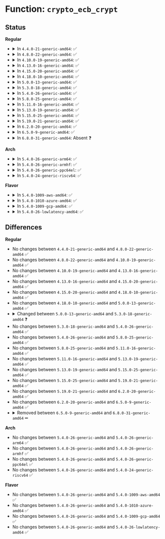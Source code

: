 # Function: <code>crypto_ecb_crypt</code>

## Status
<b>Regular</b>
<ul>
<li>
<details>
<summary>In <code>4.4.0-21-generic-amd64</code>: ✅</summary>

```c
int crypto_ecb_crypt(struct blkcipher_desc * desc, struct blkcipher_walk * walk, struct crypto_cipher * tfm, void (*)(struct crypto_tfm *, u8 *, const u8 *) fn)
```

```json
{
  "name": "crypto_ecb_crypt",
  "collision_type": "Unique Static",
  "inline_type": "No",
  "funcs": [
    {
      "addr": 18446744071582682816,
      "name": "crypto_ecb_crypt",
      "external": false,
      "loc": "crypto/ecb.c:41",
      "file": "crypto/ecb.c",
      "inline": "seen, unknown",
      "caller_inline": [],
      "caller_func": [
        "crypto/ecb.c:crypto_ecb_decrypt",
        "crypto/ecb.c:crypto_ecb_encrypt"
      ]
    }
  ],
  "symbols": [
    {
      "addr": 18446744071582682816,
      "name": "crypto_ecb_crypt",
      "section": ".text",
      "bind": "STB_LOCAL",
      "size": 160
    }
  ]
}
```
</details>
</li>
<li>
<details>
<summary>In <code>4.8.0-22-generic-amd64</code>: ✅</summary>

```c
int crypto_ecb_crypt(struct blkcipher_desc * desc, struct blkcipher_walk * walk, struct crypto_cipher * tfm, void (*)(struct crypto_tfm *, u8 *, const u8 *) fn)
```

```json
{
  "name": "crypto_ecb_crypt",
  "collision_type": "Unique Static",
  "inline_type": "No",
  "funcs": [
    {
      "addr": 18446744071582936720,
      "name": "crypto_ecb_crypt",
      "external": false,
      "loc": "crypto/ecb.c:41",
      "file": "crypto/ecb.c",
      "inline": "seen, unknown",
      "caller_inline": [],
      "caller_func": [
        "crypto/ecb.c:crypto_ecb_decrypt",
        "crypto/ecb.c:crypto_ecb_encrypt"
      ]
    }
  ],
  "symbols": [
    {
      "addr": 18446744071582936720,
      "name": "crypto_ecb_crypt",
      "section": ".text",
      "bind": "STB_LOCAL",
      "size": 160
    }
  ]
}
```
</details>
</li>
<li>
<details>
<summary>In <code>4.10.0-19-generic-amd64</code>: ✅</summary>

```c
int crypto_ecb_crypt(struct blkcipher_desc * desc, struct blkcipher_walk * walk, struct crypto_cipher * tfm, void (*)(struct crypto_tfm *, u8 *, const u8 *) fn)
```

```json
{
  "name": "crypto_ecb_crypt",
  "collision_type": "Unique Static",
  "inline_type": "No",
  "funcs": [
    {
      "addr": 18446744071583038528,
      "name": "crypto_ecb_crypt",
      "external": false,
      "loc": "crypto/ecb.c:41",
      "file": "crypto/ecb.c",
      "inline": "seen, unknown",
      "caller_inline": [],
      "caller_func": [
        "crypto/ecb.c:crypto_ecb_decrypt",
        "crypto/ecb.c:crypto_ecb_encrypt"
      ]
    }
  ],
  "symbols": [
    {
      "addr": 18446744071583038528,
      "name": "crypto_ecb_crypt",
      "section": ".text",
      "bind": "STB_LOCAL",
      "size": 160
    }
  ]
}
```
</details>
</li>
<li>
<details>
<summary>In <code>4.13.0-16-generic-amd64</code>: ✅</summary>

```c
int crypto_ecb_crypt(struct blkcipher_desc * desc, struct blkcipher_walk * walk, struct crypto_cipher * tfm, void (*)(struct crypto_tfm *, u8 *, const u8 *) fn)
```

```json
{
  "name": "crypto_ecb_crypt",
  "collision_type": "Unique Static",
  "inline_type": "No",
  "funcs": [
    {
      "addr": 18446744071583092528,
      "name": "crypto_ecb_crypt",
      "external": false,
      "loc": "crypto/ecb.c:41",
      "file": "crypto/ecb.c",
      "inline": "seen, unknown",
      "caller_inline": [],
      "caller_func": [
        "crypto/ecb.c:crypto_ecb_decrypt",
        "crypto/ecb.c:crypto_ecb_encrypt"
      ]
    }
  ],
  "symbols": [
    {
      "addr": 18446744071583092528,
      "name": "crypto_ecb_crypt",
      "section": ".text",
      "bind": "STB_LOCAL",
      "size": 150
    }
  ]
}
```
</details>
</li>
<li>
<details>
<summary>In <code>4.15.0-20-generic-amd64</code>: ✅</summary>

```c
int crypto_ecb_crypt(struct blkcipher_desc * desc, struct blkcipher_walk * walk, struct crypto_cipher * tfm, void (*)(struct crypto_tfm *, u8 *, const u8 *) fn)
```

```json
{
  "name": "crypto_ecb_crypt",
  "collision_type": "Unique Static",
  "inline_type": "No",
  "funcs": [
    {
      "addr": 18446744071583259040,
      "name": "crypto_ecb_crypt",
      "external": false,
      "loc": "crypto/ecb.c:41",
      "file": "crypto/ecb.c",
      "inline": "seen, unknown",
      "caller_inline": [],
      "caller_func": [
        "crypto/ecb.c:crypto_ecb_decrypt",
        "crypto/ecb.c:crypto_ecb_encrypt"
      ]
    }
  ],
  "symbols": [
    {
      "addr": 18446744071583259040,
      "name": "crypto_ecb_crypt",
      "section": ".text",
      "bind": "STB_LOCAL",
      "size": 153
    }
  ]
}
```
</details>
</li>
<li>
<details>
<summary>In <code>4.18.0-10-generic-amd64</code>: ✅</summary>

```c
int crypto_ecb_crypt(struct blkcipher_desc * desc, struct blkcipher_walk * walk, struct crypto_cipher * tfm, void (*)(struct crypto_tfm *, u8 *, const u8 *) fn)
```

```json
{
  "name": "crypto_ecb_crypt",
  "collision_type": "Unique Static",
  "inline_type": "No",
  "funcs": [
    {
      "addr": 18446744071583466800,
      "name": "crypto_ecb_crypt",
      "external": false,
      "loc": "crypto/ecb.c:41",
      "file": "crypto/ecb.c",
      "inline": "seen, unknown",
      "caller_inline": [],
      "caller_func": [
        "crypto/ecb.c:crypto_ecb_decrypt",
        "crypto/ecb.c:crypto_ecb_encrypt"
      ]
    }
  ],
  "symbols": [
    {
      "addr": 18446744071583466800,
      "name": "crypto_ecb_crypt",
      "section": ".text",
      "bind": "STB_LOCAL",
      "size": 153
    }
  ]
}
```
</details>
</li>
<li>
<details>
<summary>In <code>5.0.0-13-generic-amd64</code>: ✅</summary>

```c
int crypto_ecb_crypt(struct blkcipher_desc * desc, struct blkcipher_walk * walk, struct crypto_cipher * tfm, void (*)(struct crypto_tfm *, u8 *, const u8 *) fn)
```

```json
{
  "name": "crypto_ecb_crypt",
  "collision_type": "Unique Static",
  "inline_type": "No",
  "funcs": [
    {
      "addr": 18446744071583588768,
      "name": "crypto_ecb_crypt",
      "external": false,
      "loc": "crypto/ecb.c:41",
      "file": "crypto/ecb.c",
      "inline": "seen, unknown",
      "caller_inline": [],
      "caller_func": [
        "crypto/ecb.c:crypto_ecb_decrypt",
        "crypto/ecb.c:crypto_ecb_encrypt"
      ]
    }
  ],
  "symbols": [
    {
      "addr": 18446744071583588768,
      "name": "crypto_ecb_crypt",
      "section": ".text",
      "bind": "STB_LOCAL",
      "size": 153
    }
  ]
}
```
</details>
</li>
<li>
<details>
<summary>In <code>5.3.0-18-generic-amd64</code>: ✅</summary>

```c
int crypto_ecb_crypt(struct skcipher_request * req, struct crypto_cipher * cipher, void (*)(struct crypto_tfm *, u8 *, const u8 *) fn)
```

```json
{
  "name": "crypto_ecb_crypt",
  "collision_type": "Unique Static",
  "inline_type": "No",
  "funcs": [
    {
      "addr": 18446744071583777584,
      "name": "crypto_ecb_crypt",
      "external": false,
      "loc": "crypto/ecb.c:15",
      "file": "crypto/ecb.c",
      "inline": "seen, unknown",
      "caller_inline": [],
      "caller_func": [
        "crypto/ecb.c:crypto_ecb_decrypt",
        "crypto/ecb.c:crypto_ecb_encrypt"
      ]
    }
  ],
  "symbols": [
    {
      "addr": 18446744071583777584,
      "name": "crypto_ecb_crypt",
      "section": ".text",
      "bind": "STB_LOCAL",
      "size": 203
    }
  ]
}
```
</details>
</li>
<li>
<details>
<summary>In <code>5.4.0-26-generic-amd64</code>: ✅</summary>

```c
int crypto_ecb_crypt(struct skcipher_request * req, struct crypto_cipher * cipher, void (*)(struct crypto_tfm *, u8 *, const u8 *) fn)
```

```json
{
  "name": "crypto_ecb_crypt",
  "collision_type": "Unique Static",
  "inline_type": "No",
  "funcs": [
    {
      "addr": 18446744071583879328,
      "name": "crypto_ecb_crypt",
      "external": false,
      "loc": "crypto/ecb.c:15",
      "file": "crypto/ecb.c",
      "inline": "seen, unknown",
      "caller_inline": [],
      "caller_func": [
        "crypto/ecb.c:crypto_ecb_decrypt",
        "crypto/ecb.c:crypto_ecb_encrypt"
      ]
    }
  ],
  "symbols": [
    {
      "addr": 18446744071583879328,
      "name": "crypto_ecb_crypt",
      "section": ".text",
      "bind": "STB_LOCAL",
      "size": 203
    }
  ]
}
```
</details>
</li>
<li>
<details>
<summary>In <code>5.8.0-25-generic-amd64</code>: ✅</summary>

```c
int crypto_ecb_crypt(struct skcipher_request * req, struct crypto_cipher * cipher, void (*)(struct crypto_tfm *, u8 *, const u8 *) fn)
```

```json
{
  "name": "crypto_ecb_crypt",
  "collision_type": "Unique Static",
  "inline_type": "No",
  "funcs": [
    {
      "addr": 18446744071584269616,
      "name": "crypto_ecb_crypt",
      "external": false,
      "loc": "crypto/ecb.c:15",
      "file": "crypto/ecb.c",
      "inline": "seen, unknown",
      "caller_inline": [],
      "caller_func": [
        "crypto/ecb.c:crypto_ecb_decrypt",
        "crypto/ecb.c:crypto_ecb_encrypt"
      ]
    }
  ],
  "symbols": [
    {
      "addr": 18446744071584269616,
      "name": "crypto_ecb_crypt",
      "section": ".text",
      "bind": "STB_LOCAL",
      "size": 209
    }
  ]
}
```
</details>
</li>
<li>
<details>
<summary>In <code>5.11.0-16-generic-amd64</code>: ✅</summary>

```c
int crypto_ecb_crypt(struct skcipher_request * req, struct crypto_cipher * cipher, void (*)(struct crypto_tfm *, u8 *, const u8 *) fn)
```

```json
{
  "name": "crypto_ecb_crypt",
  "collision_type": "Unique Static",
  "inline_type": "No",
  "funcs": [
    {
      "addr": 18446744071584388384,
      "name": "crypto_ecb_crypt",
      "external": false,
      "loc": "crypto/ecb.c:15",
      "file": "crypto/ecb.c",
      "inline": "seen, unknown",
      "caller_inline": [],
      "caller_func": [
        "crypto/ecb.c:crypto_ecb_decrypt",
        "crypto/ecb.c:crypto_ecb_encrypt"
      ]
    }
  ],
  "symbols": [
    {
      "addr": 18446744071584388384,
      "name": "crypto_ecb_crypt",
      "section": ".text",
      "bind": "STB_LOCAL",
      "size": 209
    }
  ]
}
```
</details>
</li>
<li>
<details>
<summary>In <code>5.13.0-19-generic-amd64</code>: ✅</summary>

```c
int crypto_ecb_crypt(struct skcipher_request * req, struct crypto_cipher * cipher, void (*)(struct crypto_tfm *, u8 *, const u8 *) fn)
```

```json
{
  "name": "crypto_ecb_crypt",
  "collision_type": "Unique Static",
  "inline_type": "No",
  "funcs": [
    {
      "addr": 18446744071584422944,
      "name": "crypto_ecb_crypt",
      "external": false,
      "loc": "crypto/ecb.c:16",
      "file": "crypto/ecb.c",
      "inline": "seen, unknown",
      "caller_inline": [],
      "caller_func": [
        "crypto/ecb.c:crypto_ecb_decrypt",
        "crypto/ecb.c:crypto_ecb_encrypt"
      ]
    }
  ],
  "symbols": [
    {
      "addr": 18446744071584422944,
      "name": "crypto_ecb_crypt",
      "section": ".text",
      "bind": "STB_LOCAL",
      "size": 196
    }
  ]
}
```
</details>
</li>
<li>
<details>
<summary>In <code>5.15.0-25-generic-amd64</code>: ✅</summary>

```c
int crypto_ecb_crypt(struct skcipher_request * req, struct crypto_cipher * cipher, void (*)(struct crypto_tfm *, u8 *, const u8 *) fn)
```

```json
{
  "name": "crypto_ecb_crypt",
  "collision_type": "Unique Static",
  "inline_type": "No",
  "funcs": [
    {
      "addr": 18446744071584820256,
      "name": "crypto_ecb_crypt",
      "external": false,
      "loc": "crypto/ecb.c:16",
      "file": "crypto/ecb.c",
      "inline": "seen, unknown",
      "caller_inline": [],
      "caller_func": [
        "crypto/ecb.c:crypto_ecb_decrypt",
        "crypto/ecb.c:crypto_ecb_encrypt"
      ]
    }
  ],
  "symbols": [
    {
      "addr": 18446744071584820256,
      "name": "crypto_ecb_crypt",
      "section": ".text",
      "bind": "STB_LOCAL",
      "size": 196
    }
  ]
}
```
</details>
</li>
<li>
<details>
<summary>In <code>5.19.0-21-generic-amd64</code>: ✅</summary>

```c
int crypto_ecb_crypt(struct skcipher_request * req, struct crypto_cipher * cipher, void (*)(struct crypto_tfm *, u8 *, const u8 *) fn)
```

```json
{
  "name": "crypto_ecb_crypt",
  "collision_type": "Unique Static",
  "inline_type": "No",
  "funcs": [
    {
      "addr": 18446744071585511296,
      "name": "crypto_ecb_crypt",
      "external": false,
      "loc": "crypto/ecb.c:16",
      "file": "crypto/ecb.c",
      "inline": "seen, unknown",
      "caller_inline": [],
      "caller_func": [
        "crypto/ecb.c:crypto_ecb_decrypt",
        "crypto/ecb.c:crypto_ecb_encrypt"
      ]
    }
  ],
  "symbols": [
    {
      "addr": 18446744071585511296,
      "name": "crypto_ecb_crypt",
      "section": ".text",
      "bind": "STB_LOCAL",
      "size": 229
    }
  ]
}
```
</details>
</li>
<li>
<details>
<summary>In <code>6.2.0-20-generic-amd64</code>: ✅</summary>

```c
int crypto_ecb_crypt(struct skcipher_request * req, struct crypto_cipher * cipher, void (*)(struct crypto_tfm *, u8 *, const u8 *) fn)
```

```json
{
  "name": "crypto_ecb_crypt",
  "collision_type": "Unique Static",
  "inline_type": "No",
  "funcs": [
    {
      "addr": 18446744071586271056,
      "name": "crypto_ecb_crypt",
      "external": false,
      "loc": "crypto/ecb.c:16",
      "file": "crypto/ecb.c",
      "inline": "seen, unknown",
      "caller_inline": [],
      "caller_func": [
        "crypto/ecb.c:crypto_ecb_decrypt",
        "crypto/ecb.c:crypto_ecb_encrypt"
      ]
    }
  ],
  "symbols": [
    {
      "addr": 18446744071586271056,
      "name": "crypto_ecb_crypt",
      "section": ".text",
      "bind": "STB_LOCAL",
      "size": 229
    }
  ]
}
```
</details>
</li>
<li>
<details>
<summary>In <code>6.5.0-9-generic-amd64</code>: ✅</summary>

```c
int crypto_ecb_crypt(struct skcipher_request * req, struct crypto_cipher * cipher, void (*)(struct crypto_tfm *, u8 *, const u8 *) fn)
```

```json
{
  "name": "crypto_ecb_crypt",
  "collision_type": "Unique Static",
  "inline_type": "No",
  "funcs": [
    {
      "addr": 18446744071586514944,
      "name": "crypto_ecb_crypt",
      "external": false,
      "loc": "crypto/ecb.c:16",
      "file": "crypto/ecb.c",
      "inline": "seen, unknown",
      "caller_inline": [],
      "caller_func": [
        "crypto/ecb.c:crypto_ecb_decrypt",
        "crypto/ecb.c:crypto_ecb_encrypt"
      ]
    }
  ],
  "symbols": [
    {
      "addr": 18446744071586514944,
      "name": "crypto_ecb_crypt",
      "section": ".text",
      "bind": "STB_LOCAL",
      "size": 229
    }
  ]
}
```
</details>
</li>
<li>
<details>
<summary>In <code>6.8.0-31-generic-amd64</code>: Absent ❓</summary>

```json
{
  "name": "crypto_ecb_crypt",
  "collision_type": "Unique Static",
  "inline_type": "Full",
  "funcs": [
    {
      "addr": 18446744071586785548,
      "name": "crypto_ecb_crypt",
      "external": false,
      "loc": "crypto/ecb.c:16",
      "file": "crypto/ecb.c",
      "inline": "not declared, inlined",
      "caller_inline": [
        "crypto/ecb.c:crypto_ecb_decrypt2",
        "crypto/ecb.c:crypto_ecb_encrypt2"
      ],
      "caller_func": []
    }
  ],
  "symbols": []
}
```
</details>
</li>
</ul>
<b>Arch</b>
<ul>
<li>
<details>
<summary>In <code>5.4.0-26-generic-arm64</code>: ✅</summary>

```c
int crypto_ecb_crypt(struct skcipher_request * req, struct crypto_cipher * cipher, void (*)(struct crypto_tfm *, u8 *, const u8 *) fn)
```

```json
{
  "name": "crypto_ecb_crypt",
  "collision_type": "Unique Static",
  "inline_type": "No",
  "funcs": [
    {
      "addr": 18446603336495697632,
      "name": "crypto_ecb_crypt",
      "external": false,
      "loc": "crypto/ecb.c:15",
      "file": "crypto/ecb.c",
      "inline": "seen, unknown",
      "caller_inline": [],
      "caller_func": [
        "crypto/ecb.c:crypto_ecb_decrypt",
        "crypto/ecb.c:crypto_ecb_encrypt"
      ]
    }
  ],
  "symbols": [
    {
      "addr": 18446603336495697632,
      "name": "crypto_ecb_crypt",
      "section": ".text",
      "bind": "STB_LOCAL",
      "size": 208
    }
  ]
}
```
</details>
</li>
<li>
<details>
<summary>In <code>5.4.0-26-generic-armhf</code>: ✅</summary>

```c
int crypto_ecb_crypt(struct skcipher_request * req, struct crypto_cipher * cipher, void (*)(struct crypto_tfm *, u8 *, const u8 *) fn)
```

```json
{
  "name": "crypto_ecb_crypt",
  "collision_type": "Unique Static",
  "inline_type": "No",
  "funcs": [
    {
      "addr": 3229051796,
      "name": "crypto_ecb_crypt",
      "external": false,
      "loc": "crypto/ecb.c:15",
      "file": "crypto/ecb.c",
      "inline": "seen, unknown",
      "caller_inline": [],
      "caller_func": [
        "crypto/ecb.c:crypto_ecb_decrypt",
        "crypto/ecb.c:crypto_ecb_encrypt"
      ]
    }
  ],
  "symbols": [
    {
      "addr": 3229051796,
      "name": "crypto_ecb_crypt",
      "section": ".text",
      "bind": "STB_LOCAL",
      "size": 192
    }
  ]
}
```
</details>
</li>
<li>
<details>
<summary>In <code>5.4.0-26-generic-ppc64el</code>: ✅</summary>

```c
int crypto_ecb_crypt(struct skcipher_request * req, struct crypto_cipher * cipher, void (*)(struct crypto_tfm *, u8 *, const u8 *) fn)
```

```json
{
  "name": "crypto_ecb_crypt",
  "collision_type": "Unique Static",
  "inline_type": "No",
  "funcs": [
    {
      "addr": 13835058055289844544,
      "name": "crypto_ecb_crypt",
      "external": false,
      "loc": "crypto/ecb.c:15",
      "file": "crypto/ecb.c",
      "inline": "seen, unknown",
      "caller_inline": [],
      "caller_func": [
        "crypto/ecb.c:crypto_ecb_decrypt",
        "crypto/ecb.c:crypto_ecb_encrypt"
      ]
    }
  ],
  "symbols": [
    {
      "addr": 13835058055289844544,
      "name": "crypto_ecb_crypt",
      "section": ".text",
      "bind": "STB_LOCAL",
      "size": 300
    }
  ]
}
```
</details>
</li>
<li>
<details>
<summary>In <code>5.4.0-24-generic-riscv64</code>: ✅</summary>

```c
int crypto_ecb_crypt(struct skcipher_request * req, struct crypto_cipher * cipher, void (*)(struct crypto_tfm *, u8 *, const u8 *) fn)
```

```json
{
  "name": "crypto_ecb_crypt",
  "collision_type": "Unique Static",
  "inline_type": "No",
  "funcs": [
    {
      "addr": 18446743936274847918,
      "name": "crypto_ecb_crypt",
      "external": false,
      "loc": "crypto/ecb.c:15",
      "file": "crypto/ecb.c",
      "inline": "seen, unknown",
      "caller_inline": [],
      "caller_func": [
        "crypto/ecb.c:crypto_ecb_decrypt",
        "crypto/ecb.c:crypto_ecb_encrypt"
      ]
    }
  ],
  "symbols": [
    {
      "addr": 18446743936274847918,
      "name": "crypto_ecb_crypt",
      "section": ".text",
      "bind": "STB_LOCAL",
      "size": 146
    }
  ]
}
```
</details>
</li>
</ul>
<b>Flavor</b>
<ul>
<li>
<details>
<summary>In <code>5.4.0-1009-aws-amd64</code>: ✅</summary>

```c
int crypto_ecb_crypt(struct skcipher_request * req, struct crypto_cipher * cipher, void (*)(struct crypto_tfm *, u8 *, const u8 *) fn)
```

```json
{
  "name": "crypto_ecb_crypt",
  "collision_type": "Unique Static",
  "inline_type": "No",
  "funcs": [
    {
      "addr": 18446744071583848064,
      "name": "crypto_ecb_crypt",
      "external": false,
      "loc": "crypto/ecb.c:15",
      "file": "crypto/ecb.c",
      "inline": "seen, unknown",
      "caller_inline": [],
      "caller_func": [
        "crypto/ecb.c:crypto_ecb_decrypt",
        "crypto/ecb.c:crypto_ecb_encrypt"
      ]
    }
  ],
  "symbols": [
    {
      "addr": 18446744071583848064,
      "name": "crypto_ecb_crypt",
      "section": ".text",
      "bind": "STB_LOCAL",
      "size": 203
    }
  ]
}
```
</details>
</li>
<li>
<details>
<summary>In <code>5.4.0-1010-azure-amd64</code>: ✅</summary>

```c
int crypto_ecb_crypt(struct skcipher_request * req, struct crypto_cipher * cipher, void (*)(struct crypto_tfm *, u8 *, const u8 *) fn)
```

```json
{
  "name": "crypto_ecb_crypt",
  "collision_type": "Unique Static",
  "inline_type": "No",
  "funcs": [
    {
      "addr": 18446744071583785120,
      "name": "crypto_ecb_crypt",
      "external": false,
      "loc": "crypto/ecb.c:15",
      "file": "crypto/ecb.c",
      "inline": "seen, unknown",
      "caller_inline": [],
      "caller_func": [
        "crypto/ecb.c:crypto_ecb_decrypt",
        "crypto/ecb.c:crypto_ecb_encrypt"
      ]
    }
  ],
  "symbols": [
    {
      "addr": 18446744071583785120,
      "name": "crypto_ecb_crypt",
      "section": ".text",
      "bind": "STB_LOCAL",
      "size": 203
    }
  ]
}
```
</details>
</li>
<li>
<details>
<summary>In <code>5.4.0-1009-gcp-amd64</code>: ✅</summary>

```c
int crypto_ecb_crypt(struct skcipher_request * req, struct crypto_cipher * cipher, void (*)(struct crypto_tfm *, u8 *, const u8 *) fn)
```

```json
{
  "name": "crypto_ecb_crypt",
  "collision_type": "Unique Static",
  "inline_type": "No",
  "funcs": [
    {
      "addr": 18446744071583831824,
      "name": "crypto_ecb_crypt",
      "external": false,
      "loc": "crypto/ecb.c:15",
      "file": "crypto/ecb.c",
      "inline": "seen, unknown",
      "caller_inline": [],
      "caller_func": [
        "crypto/ecb.c:crypto_ecb_decrypt",
        "crypto/ecb.c:crypto_ecb_encrypt"
      ]
    }
  ],
  "symbols": [
    {
      "addr": 18446744071583831824,
      "name": "crypto_ecb_crypt",
      "section": ".text",
      "bind": "STB_LOCAL",
      "size": 203
    }
  ]
}
```
</details>
</li>
<li>
<details>
<summary>In <code>5.4.0-26-lowlatency-amd64</code>: ✅</summary>

```c
int crypto_ecb_crypt(struct skcipher_request * req, struct crypto_cipher * cipher, void (*)(struct crypto_tfm *, u8 *, const u8 *) fn)
```

```json
{
  "name": "crypto_ecb_crypt",
  "collision_type": "Unique Static",
  "inline_type": "No",
  "funcs": [
    {
      "addr": 18446744071583932896,
      "name": "crypto_ecb_crypt",
      "external": false,
      "loc": "crypto/ecb.c:15",
      "file": "crypto/ecb.c",
      "inline": "seen, unknown",
      "caller_inline": [],
      "caller_func": [
        "crypto/ecb.c:crypto_ecb_decrypt",
        "crypto/ecb.c:crypto_ecb_encrypt"
      ]
    }
  ],
  "symbols": [
    {
      "addr": 18446744071583932896,
      "name": "crypto_ecb_crypt",
      "section": ".text",
      "bind": "STB_LOCAL",
      "size": 203
    }
  ]
}
```
</details>
</li>
</ul>

## Differences
<b>Regular</b>
<ul>
<li>
No changes between <code>4.4.0-21-generic-amd64</code> and <code>4.8.0-22-generic-amd64</code> ✅
</li>
<li>
No changes between <code>4.8.0-22-generic-amd64</code> and <code>4.10.0-19-generic-amd64</code> ✅
</li>
<li>
No changes between <code>4.10.0-19-generic-amd64</code> and <code>4.13.0-16-generic-amd64</code> ✅
</li>
<li>
No changes between <code>4.13.0-16-generic-amd64</code> and <code>4.15.0-20-generic-amd64</code> ✅
</li>
<li>
No changes between <code>4.15.0-20-generic-amd64</code> and <code>4.18.0-10-generic-amd64</code> ✅
</li>
<li>
No changes between <code>4.18.0-10-generic-amd64</code> and <code>5.0.0-13-generic-amd64</code> ✅
</li>
<li>
<details>
<summary>Changed between <code>5.0.0-13-generic-amd64</code> and <code>5.3.0-18-generic-amd64</code> ❓</summary>
<ul>
<li>
<b>Param added. </b>
<code>struct skcipher_request * req</code>
</li>
<li>
<b>Param added. </b>
<code>struct crypto_cipher * cipher</code>
</li>
<li>
<b>Param removed. </b>
<code>struct blkcipher_desc * desc</code>
</li>
<li>
<b>Param removed. </b>
<code>struct blkcipher_walk * walk</code>
</li>
<li>
<b>Param removed. </b>
<code>struct crypto_cipher * tfm</code>
</li>
<li>
<b>Param reordered. </b>
<code>desc, walk, tfm, fn</code> ➡️ <code>req, cipher, fn</code>
</li>
</ul>
</details>
</li>
<li>
No changes between <code>5.3.0-18-generic-amd64</code> and <code>5.4.0-26-generic-amd64</code> ✅
</li>
<li>
No changes between <code>5.4.0-26-generic-amd64</code> and <code>5.8.0-25-generic-amd64</code> ✅
</li>
<li>
No changes between <code>5.8.0-25-generic-amd64</code> and <code>5.11.0-16-generic-amd64</code> ✅
</li>
<li>
No changes between <code>5.11.0-16-generic-amd64</code> and <code>5.13.0-19-generic-amd64</code> ✅
</li>
<li>
No changes between <code>5.13.0-19-generic-amd64</code> and <code>5.15.0-25-generic-amd64</code> ✅
</li>
<li>
No changes between <code>5.15.0-25-generic-amd64</code> and <code>5.19.0-21-generic-amd64</code> ✅
</li>
<li>
No changes between <code>5.19.0-21-generic-amd64</code> and <code>6.2.0-20-generic-amd64</code> ✅
</li>
<li>
No changes between <code>6.2.0-20-generic-amd64</code> and <code>6.5.0-9-generic-amd64</code> ✅
</li>
<li>
<details>
<summary>Removed between <code>6.5.0-9-generic-amd64</code> and <code>6.8.0-31-generic-amd64</code> ➖</summary>

```c
int crypto_ecb_crypt(struct skcipher_request * req, struct crypto_cipher * cipher, void (*)(struct crypto_tfm *, u8 *, const u8 *) fn)
```
</details>
</li>
</ul>
<b>Arch</b>
<ul>
<li>
No changes between <code>5.4.0-26-generic-amd64</code> and <code>5.4.0-26-generic-arm64</code> ✅
</li>
<li>
No changes between <code>5.4.0-26-generic-amd64</code> and <code>5.4.0-26-generic-armhf</code> ✅
</li>
<li>
No changes between <code>5.4.0-26-generic-amd64</code> and <code>5.4.0-26-generic-ppc64el</code> ✅
</li>
<li>
No changes between <code>5.4.0-26-generic-amd64</code> and <code>5.4.0-24-generic-riscv64</code> ✅
</li>
</ul>
<b>Flavor</b>
<ul>
<li>
No changes between <code>5.4.0-26-generic-amd64</code> and <code>5.4.0-1009-aws-amd64</code> ✅
</li>
<li>
No changes between <code>5.4.0-26-generic-amd64</code> and <code>5.4.0-1010-azure-amd64</code> ✅
</li>
<li>
No changes between <code>5.4.0-26-generic-amd64</code> and <code>5.4.0-1009-gcp-amd64</code> ✅
</li>
<li>
No changes between <code>5.4.0-26-generic-amd64</code> and <code>5.4.0-26-lowlatency-amd64</code> ✅
</li>
</ul>
